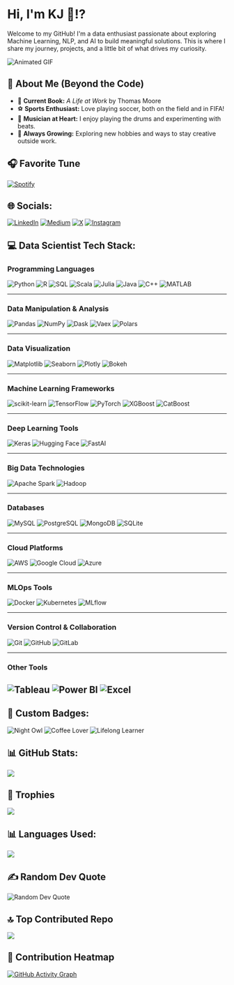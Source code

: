 # Hi, I'm KJ 👋⁉️

Welcome to my GitHub! I'm a data enthusiast passionate about exploring Machine Learning, NLP, and AI to build meaningful solutions. This is where I share my journey, projects, and a little bit of what drives my curiosity.

![Animated GIF](https://media.giphy.com/media/f3iwJFOVOwuy7K6FFw/giphy.gif)

## 🎨 About Me (Beyond the Code)

- 📖 **Current Book:** *A Life at Work* by Thomas Moore  
- ⚽ **Sports Enthusiast:** Love playing soccer, both on the field and in FIFA!  
- 🥁 **Musician at Heart:** I enjoy playing the drums and experimenting with beats.  
- 🌱 **Always Growing:** Exploring new hobbies and ways to stay creative outside work.  

## 🎧 Favorite Tune
[![Spotify](https://novatorem.vercel.app/api/spotify)](https://open.spotify.com/user/spotify)

## 🌐 Socials:
[![LinkedIn](https://img.shields.io/badge/LinkedIn-%230077B5.svg?logo=linkedin&logoColor=white)](https://linkedin.com/in/kshitijjoshi10) 
[![Medium](https://img.shields.io/badge/Medium-12100E?logo=medium&logoColor=white)](https://medium.com/@kshitijjoshi017) 
[![X](https://img.shields.io/badge/X-black.svg?logo=X&logoColor=white)](https://x.com/Kshitij_1010_)
[![Instagram](https://img.shields.io/badge/Instagram-E4405F?logo=instagram&logoColor=white)](https://instagram.com/kshitijjjjjjj)

## 💻 Data Scientist Tech Stack:

### **Programming Languages**
![Python](https://img.shields.io/badge/python-3670A0?style=for-the-badge&logo=python&logoColor=ffdd54)
![R](https://img.shields.io/badge/r-%23276DC3.svg?style=for-the-badge&logo=r&logoColor=white)
![SQL](https://img.shields.io/badge/sql-%23007ACC.svg?style=for-the-badge&logo=sqlite&logoColor=white)
![Scala](https://img.shields.io/badge/scala-%23DC322F.svg?style=for-the-badge&logo=scala&logoColor=white)
![Julia](https://img.shields.io/badge/julia-%238357C1.svg?style=for-the-badge&logo=julia&logoColor=white)
![Java](https://img.shields.io/badge/java-%23ED8B00.svg?style=for-the-badge&logo=openjdk&logoColor=white)
![C++](https://img.shields.io/badge/C++-%2300599C.svg?style=for-the-badge&logo=cplusplus&logoColor=white)
![MATLAB](https://img.shields.io/badge/matlab-%230084AC.svg?style=for-the-badge&logo=mathworks&logoColor=white)

---

### **Data Manipulation & Analysis**
![Pandas](https://img.shields.io/badge/pandas-%23150458.svg?style=for-the-badge&logo=pandas&logoColor=white)
![NumPy](https://img.shields.io/badge/numpy-%23013243.svg?style=for-the-badge&logo=numpy&logoColor=white)
![Dask](https://img.shields.io/badge/dask-%23EE4C2C.svg?style=for-the-badge&logo=dask&logoColor=white)
![Vaex](https://img.shields.io/badge/vaex-%23FF6F00.svg?style=for-the-badge&logo=vaex&logoColor=white)
![Polars](https://img.shields.io/badge/polars-%2300A9D4.svg?style=for-the-badge)

---

### **Data Visualization**
![Matplotlib](https://img.shields.io/badge/matplotlib-%23ffffff.svg?style=for-the-badge&logo=matplotlib&logoColor=black)
![Seaborn](https://img.shields.io/badge/seaborn-%230055A6.svg?style=for-the-badge&logo=seaborn&logoColor=white)
![Plotly](https://img.shields.io/badge/plotly-%233F4F75.svg?style=for-the-badge&logo=plotly&logoColor=white)
![Bokeh](https://img.shields.io/badge/bokeh-%23663399.svg?style=for-the-badge&logo=bokeh&logoColor=white)

---

### **Machine Learning Frameworks**
![scikit-learn](https://img.shields.io/badge/scikit--learn-%23F7931E.svg?style=for-the-badge&logo=scikit-learn&logoColor=white)
![TensorFlow](https://img.shields.io/badge/TensorFlow-%23FF6F00.svg?style=for-the-badge&logo=TensorFlow&logoColor=white)
![PyTorch](https://img.shields.io/badge/PyTorch-%23EE4C2C.svg?style=for-the-badge&logo=PyTorch&logoColor=white)
![XGBoost](https://img.shields.io/badge/xgboost-%23FFB900.svg?style=for-the-badge)
![CatBoost](https://img.shields.io/badge/catboost-%231700FF.svg?style=for-the-badge)

---

### **Deep Learning Tools**
![Keras](https://img.shields.io/badge/Keras-%23D00000.svg?style=for-the-badge&logo=Keras&logoColor=white)
![Hugging Face](https://img.shields.io/badge/hugging%20face-%23F7931E.svg?style=for-the-badge&logo=huggingface&logoColor=white)
![FastAI](https://img.shields.io/badge/fastai-%23EE4C2C.svg?style=for-the-badge&logo=fastai&logoColor=white)

---

### **Big Data Technologies**
![Apache Spark](https://img.shields.io/badge/Apache%20Spark-%23E25A1C.svg?style=for-the-badge&logo=apachespark&logoColor=white)
![Hadoop](https://img.shields.io/badge/hadoop-%23FF9900.svg?style=for-the-badge&logo=apachehadoop&logoColor=white)

---

### **Databases**
![MySQL](https://img.shields.io/badge/mysql-%234479A1.svg?style=for-the-badge&logo=mysql&logoColor=white)
![PostgreSQL](https://img.shields.io/badge/postgresql-%23316192.svg?style=for-the-badge&logo=postgresql&logoColor=white)
![MongoDB](https://img.shields.io/badge/mongodb-%2347A248.svg?style=for-the-badge&logo=mongodb&logoColor=white)
![SQLite](https://img.shields.io/badge/sqlite-%2307405E.svg?style=for-the-badge&logo=sqlite&logoColor=white)

---

### **Cloud Platforms**
![AWS](https://img.shields.io/badge/AWS-%23FF9900.svg?style=for-the-badge&logo=amazon-aws&logoColor=white)
![Google Cloud](https://img.shields.io/badge/google%20cloud-%234285F4.svg?style=for-the-badge&logo=googlecloud&logoColor=white)
![Azure](https://img.shields.io/badge/azure-%230072C6.svg?style=for-the-badge&logo=microsoftazure&logoColor=white)

---

### **MLOps Tools**
![Docker](https://img.shields.io/badge/docker-%230db7ed.svg?style=for-the-badge&logo=docker&logoColor=white)
![Kubernetes](https://img.shields.io/badge/kubernetes-%23326ce5.svg?style=for-the-badge&logo=kubernetes&logoColor=white)
![MLflow](https://img.shields.io/badge/mlflow-%23d9ead3.svg?style=for-the-badge&logo=mlflow&logoColor=blue)

---

### **Version Control & Collaboration**
![Git](https://img.shields.io/badge/git-%23F05033.svg?style=for-the-badge&logo=git&logoColor=white)
![GitHub](https://img.shields.io/badge/github-%23121011.svg?style=for-the-badge&logo=github&logoColor=white)
![GitLab](https://img.shields.io/badge/gitlab-%23181717.svg?style=for-the-badge&logo=gitlab&logoColor=white)

---

### **Other Tools**
![Tableau](https://img.shields.io/badge/tableau-%23E97627.svg?style=for-the-badge&logo=tableau&logoColor=white)
![Power BI](https://img.shields.io/badge/power%20bi-%23F2C811.svg?style=for-the-badge&logo=powerbi&logoColor=black)
![Excel](https://img.shields.io/badge/excel-%2300A652.svg?style=for-the-badge&logo=microsoftexcel&logoColor=white)
---

## 🔖 Custom Badges:
![Night Owl](https://img.shields.io/badge/Sleep-Coding%20at%202%20AM-blue)
![Coffee Lover](https://img.shields.io/badge/Coffee%20Cups-☕%201000+-green)
![Lifelong Learner](https://img.shields.io/badge/Always%20Learning-📚%20New%20Skills-orange)

## 📊 GitHub Stats:

![](https://github-readme-streak-stats.herokuapp.com/?user=kshitij1010&theme=shadow_blue&hide_border=false)<br/>

## 🧠 Trophies
![](https://github-profile-trophy.vercel.app/?username=kshitij1010&theme=onestar&rank=SS,AA&no-frame=true&margin-w=15)

## 📊 Languages Used:
![](https://github-readme-stats.vercel.app/api/top-langs/?username=kshitij1010&count_private=true&layout=compact&theme=shadow_blue)


## ✍️ Random Dev Quote
![Random Dev Quote](https://readme-typing-svg.herokuapp.com?font=Fira+Code&size=18&pause=1000&color=F70000&width=700&lines=Code+is+like+humor.;When+you+have+to+explain+it%2C+it's+bad.;Programming+is+thinking,+not+typing.;There+are+10+types+of+people+in+the+world:;those+who+understand+binary+and+those+who+don’t.;If+at+first+you+don’t+succeed,+call+it+version+1.0.;A+good+developer+is+a+lazy+developer.;It+works+on+my+machine!;Debugging+is+like+being+the+detective+in+a+crime+movie;where+you+are+also+the+murderer.;Why+do+programmers+prefer+dark+mode?+Because;light+attracts+bugs.)

## 🔝 Top Contributed Repo
![](https://github-contributor-stats.vercel.app/api?username=kshitij1010&limit=5&theme=dark&combine_all_yearly_contributions=true)

## 🌟 Contribution Heatmap
[![GitHub Activity Graph](https://github-readme-activity-graph.vercel.app/graph?username=kshitij1010&theme=react-dark)](https://github.com/ashutosh00710/github-readme-activity-graph)



